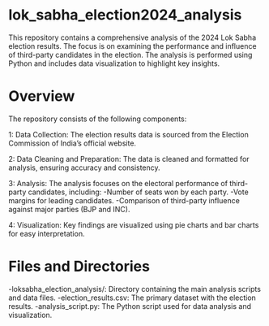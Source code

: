 # lok_sabha_election2024_analysis



This repository contains a comprehensive analysis of the 2024 Lok Sabha election results. The focus is on examining the performance and influence of third-party candidates in the election. The analysis is performed using Python and includes data visualization to highlight key insights.

# Overview
The repository consists of the following components:

1: Data Collection: The election results data is sourced from the Election Commission of India’s official website.

2: Data Cleaning and Preparation: The data is cleaned and formatted for analysis, ensuring accuracy and consistency.

3: Analysis: The analysis focuses on the electoral performance of third-party candidates, including:
 -Number of seats won by each party.
 -Vote margins for leading candidates.
 -Comparison of third-party influence against major parties (BJP and INC).

4: Visualization: Key findings are visualized using pie charts and bar charts for easy interpretation.

# Files and Directories

-loksabha_election_analysis/: Directory containing the main analysis scripts and data files.
-election_results.csv: The primary dataset with the election results.
-analysis_script.py: The Python script used for data analysis and visualization.

